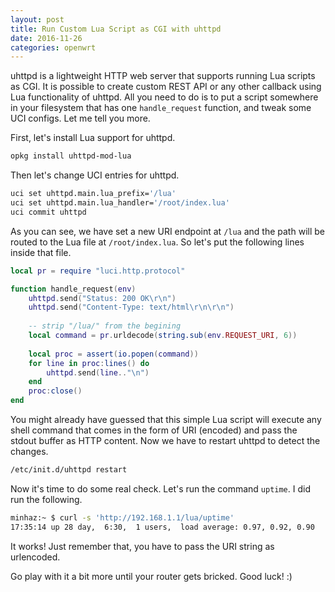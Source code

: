 ```yaml
---
layout: post
title: Run Custom Lua Script as CGI with uhttpd
date: 2016-11-26
categories: openwrt
---
```


uhttpd is a lightweight HTTP web server that supports running Lua scripts as CGI. It is possible to create custom REST API or any other callback using Lua functionality of uhttpd. All you need to do is to put a script somewhere in your filesystem that has one `handle_request` function, and tweak some UCI configs. Let me tell you more.

First, let's install Lua support for uhttpd.

```bash
opkg install uhttpd-mod-lua
```

Then let's change UCI entries for uhttpd.

```bash
uci set uhttpd.main.lua_prefix='/lua'
uci set uhttpd.main.lua_handler='/root/index.lua'
uci commit uhttpd
```

As you can see, we have set a new URI endpoint at `/lua` and the path will be routed to the Lua file at `/root/index.lua`. So let's put the following lines inside that file.

```lua
local pr = require "luci.http.protocol"

function handle_request(env)
    uhttpd.send("Status: 200 OK\r\n")
    uhttpd.send("Content-Type: text/html\r\n\r\n")
    
    -- strip "/lua/" from the begining
    local command = pr.urldecode(string.sub(env.REQUEST_URI, 6))
    
    local proc = assert(io.popen(command))
    for line in proc:lines() do
        uhttpd.send(line.."\n")
    end
    proc:close()
end
```

You might already have guessed that this simple Lua script will execute any shell command that comes in the form of URI (encoded) and pass the stdout buffer as HTTP content. Now we have to restart uhttpd to detect the changes.

```bash
/etc/init.d/uhttpd restart
```

Now it's time to do some real check. Let's run the command `uptime`. I did run the following.

```bash
minhaz:~ $ curl -s 'http://192.168.1.1/lua/uptime'
17:35:14 up 28 day,  6:30,  1 users,  load average: 0.97, 0.92, 0.90
```

It works! Just remember that, you have to pass the URI string as urlencoded.

Go play with it a bit more until your router gets bricked. Good luck! :)

